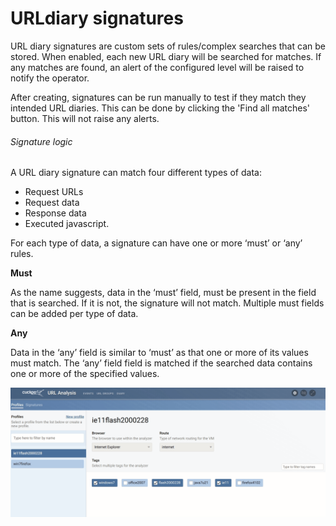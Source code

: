 # URLdiary signatures

URL diary signatures are custom sets of rules/complex searches that can be stored. When enabled, each new URL diary will be searched for matches. If any matches are found, an alert of the configured level will be raised to notify the operator.

After creating, signatures can be run manually to test if they match they intended URL diaries. This can be done by clicking the 'Find all matches' button. This will not raise any alerts.

###### Signature logic

A URL diary signature can match four different types of data:

- Request URLs
- Request data
- Response data
- Executed javascript.

For each type of data, a signature can have one or more ‘must’ or ‘any’ rules.

**Must**

As the name suggests, data in the ‘must’ field, must be present in the field that is searched. If it is not, the signature will not match. Multiple must fields can be added per type of data.


**Any**

Data in the ‘any’ field is similar to ‘must’ as that one or more of its values must match. The ‘any’ field field is matched if the searched data contains one or more of the specified values.

![URL diary signature creation](images/createsignature.gif "URL diary signature creation")
